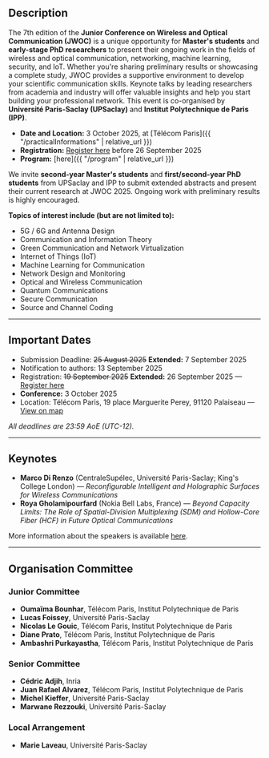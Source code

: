 ## Description

The 7th edition of the **Junior Conference on Wireless and Optical Communication (JWOC)** is a unique opportunity for **Master's students** and **early-stage PhD researchers** to present their ongoing work in the fields of wireless and optical communication, networking, machine learning, security, and IoT. Whether you're sharing preliminary results or showcasing a complete study, JWOC provides a supportive environment to develop your scientific communication skills. Keynote talks by leading researchers from academia and industry will offer valuable insights and help you start building your professional network. This event is co-organised by **Université Paris-Saclay (UPSaclay)** and **Institut Polytechnique de Paris (IPP)**.  

- **Date and Location:** 3 October 2025, at [Télécom Paris]({{ "/practicalInformations" | relative_url }})
- **Registration:** [Register here](https://admin-sphinx.universite-paris-saclay.fr/v4/s/gdoe1t) before 26 September 2025  
- **Program:**  [here]({{ "/program" | relative_url }})

We invite **second-year Master's students** and **first/second-year PhD students** from UPSaclay and IPP to submit extended abstracts and present their current research at JWOC 2025. Ongoing work with preliminary results is highly encouraged.  

**Topics of interest include (but are not limited to):**
- 5G / 6G and Antenna Design
- Communication and Information Theory
- Green Communication and Network Virtualization
- Internet of Things (IoT)
- Machine Learning for Communication
- Network Design and Monitoring
- Optical and Wireless Communication
- Quantum Communications
- Secure Communication
- Source and Channel Coding

---

## Important Dates

- Submission Deadline: ~~25 August 2025~~ **Extended:** 7 September 2025  
- Notification to authors: 13 September 2025  
- Registration: ~~19 September 2025~~ **Extended:** 26 September 2025 — [Register here](https://admin-sphinx.universite-paris-saclay.fr/v4/s/gdoe1t)  
- **Conference:** 3 October 2025  
- Location: Télécom Paris, 19 place Marguerite Perey, 91120 Palaiseau — [View on map](https://maps.app.goo.gl/yWwKNdCiUB9J3bYx8)  

_All deadlines are 23:59 AoE (UTC-12)._

---

## Keynotes

- **Marco Di Renzo** (CentraleSupélec, Université Paris-Saclay; King's College London) — *Reconfigurable Intelligent and Holographic Surfaces for Wireless Communications*  
- **Roya Gholamipourfard** (Nokia Bell Labs, France) — *Beyond Capacity Limits: The Role of Spatial-Division Multiplexing (SDM) and Hollow-Core Fiber (HCF) in Future Optical Communications*  

More information about the speakers is available [here](https://jwoc-2025.github.io/speakers).

---

## Organisation Committee

### Junior Committee
- **Oumaïma Bounhar**, Télécom Paris, Institut Polytechnique de Paris  
- **Lucas Foissey**, Université Paris-Saclay  
- **Nicolas Le Gouic**, Télécom Paris, Institut Polytechnique de Paris  
- **Diane Prato**, Télécom Paris, Institut Polytechnique de Paris  
- **Ambashri Purkayastha**, Télécom Paris, Institut Polytechnique de Paris  

### Senior Committee
- **Cédric Adjih**, Inria  
- **Juan Rafael Alvarez**, Télécom Paris, Institut Polytechnique de Paris  
- **Michel Kieffer**, Université Paris-Saclay  
- **Marwane Rezzouki**, Université Paris-Saclay  

### Local Arrangement
- **Marie Laveau**, Université Paris-Saclay
